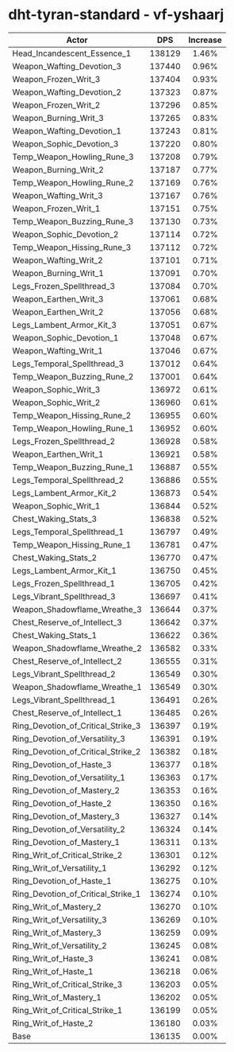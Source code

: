 # dht-tyran-standard - vf-yshaarj
| Actor | DPS | Increase |
|---|:---:|:---:|
|Head_Incandescent_Essence_1|138129|1.46%|
|Weapon_Wafting_Devotion_3|137440|0.96%|
|Weapon_Frozen_Writ_3|137404|0.93%|
|Weapon_Wafting_Devotion_2|137323|0.87%|
|Weapon_Frozen_Writ_2|137296|0.85%|
|Weapon_Burning_Writ_3|137265|0.83%|
|Weapon_Wafting_Devotion_1|137243|0.81%|
|Weapon_Sophic_Devotion_3|137220|0.80%|
|Temp_Weapon_Howling_Rune_3|137208|0.79%|
|Weapon_Burning_Writ_2|137187|0.77%|
|Temp_Weapon_Howling_Rune_2|137169|0.76%|
|Weapon_Wafting_Writ_3|137167|0.76%|
|Weapon_Frozen_Writ_1|137151|0.75%|
|Temp_Weapon_Buzzing_Rune_3|137130|0.73%|
|Weapon_Sophic_Devotion_2|137114|0.72%|
|Temp_Weapon_Hissing_Rune_3|137112|0.72%|
|Weapon_Wafting_Writ_2|137101|0.71%|
|Weapon_Burning_Writ_1|137091|0.70%|
|Legs_Frozen_Spellthread_3|137084|0.70%|
|Weapon_Earthen_Writ_3|137061|0.68%|
|Weapon_Earthen_Writ_2|137056|0.68%|
|Legs_Lambent_Armor_Kit_3|137051|0.67%|
|Weapon_Sophic_Devotion_1|137048|0.67%|
|Weapon_Wafting_Writ_1|137046|0.67%|
|Legs_Temporal_Spellthread_3|137012|0.64%|
|Temp_Weapon_Buzzing_Rune_2|137001|0.64%|
|Weapon_Sophic_Writ_3|136972|0.61%|
|Weapon_Sophic_Writ_2|136960|0.61%|
|Temp_Weapon_Hissing_Rune_2|136955|0.60%|
|Temp_Weapon_Howling_Rune_1|136952|0.60%|
|Legs_Frozen_Spellthread_2|136928|0.58%|
|Weapon_Earthen_Writ_1|136921|0.58%|
|Temp_Weapon_Buzzing_Rune_1|136887|0.55%|
|Legs_Temporal_Spellthread_2|136886|0.55%|
|Legs_Lambent_Armor_Kit_2|136873|0.54%|
|Weapon_Sophic_Writ_1|136844|0.52%|
|Chest_Waking_Stats_3|136838|0.52%|
|Legs_Temporal_Spellthread_1|136797|0.49%|
|Temp_Weapon_Hissing_Rune_1|136781|0.47%|
|Chest_Waking_Stats_2|136770|0.47%|
|Legs_Lambent_Armor_Kit_1|136750|0.45%|
|Legs_Frozen_Spellthread_1|136705|0.42%|
|Legs_Vibrant_Spellthread_3|136697|0.41%|
|Weapon_Shadowflame_Wreathe_3|136644|0.37%|
|Chest_Reserve_of_Intellect_3|136642|0.37%|
|Chest_Waking_Stats_1|136622|0.36%|
|Weapon_Shadowflame_Wreathe_2|136582|0.33%|
|Chest_Reserve_of_Intellect_2|136555|0.31%|
|Legs_Vibrant_Spellthread_2|136549|0.30%|
|Weapon_Shadowflame_Wreathe_1|136549|0.30%|
|Legs_Vibrant_Spellthread_1|136491|0.26%|
|Chest_Reserve_of_Intellect_1|136485|0.26%|
|Ring_Devotion_of_Critical_Strike_3|136397|0.19%|
|Ring_Devotion_of_Versatility_3|136391|0.19%|
|Ring_Devotion_of_Critical_Strike_2|136382|0.18%|
|Ring_Devotion_of_Haste_3|136377|0.18%|
|Ring_Devotion_of_Versatility_1|136363|0.17%|
|Ring_Devotion_of_Mastery_2|136353|0.16%|
|Ring_Devotion_of_Haste_2|136350|0.16%|
|Ring_Devotion_of_Mastery_3|136327|0.14%|
|Ring_Devotion_of_Versatility_2|136324|0.14%|
|Ring_Devotion_of_Mastery_1|136311|0.13%|
|Ring_Writ_of_Critical_Strike_2|136301|0.12%|
|Ring_Writ_of_Versatility_1|136292|0.12%|
|Ring_Devotion_of_Haste_1|136275|0.10%|
|Ring_Devotion_of_Critical_Strike_1|136274|0.10%|
|Ring_Writ_of_Mastery_2|136270|0.10%|
|Ring_Writ_of_Versatility_3|136269|0.10%|
|Ring_Writ_of_Mastery_3|136259|0.09%|
|Ring_Writ_of_Versatility_2|136245|0.08%|
|Ring_Writ_of_Haste_3|136241|0.08%|
|Ring_Writ_of_Haste_1|136218|0.06%|
|Ring_Writ_of_Critical_Strike_3|136203|0.05%|
|Ring_Writ_of_Mastery_1|136202|0.05%|
|Ring_Writ_of_Critical_Strike_1|136199|0.05%|
|Ring_Writ_of_Haste_2|136180|0.03%|
|Base|136135|0.00%|
